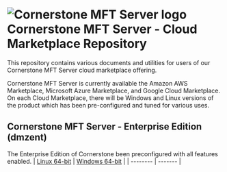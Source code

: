 # <img src="https://southrivertech.com/software/nextgen/cornerstone/cornerstone48.png" alt="Cornerstone MFT Server logo"> Cornerstone MFT Server - Cloud Marketplace Repository</img>

This repository contains various documents and utilities for users of our Cornerstone MFT Server cloud marketplace offering. 

Cornerstone MFT Server is currently available the Amazon AWS Marketplace, Microsoft Azure Marketplace, and Google Cloud Marketplace. On
each Cloud Marketplace, there will be Windows and Linux versions of the product which has been pre-configured
and tuned for various uses.

## Cornerstone MFT Server - Enterprise Edition (dmzent)

The Enterprise Edition of Cornerstone been preconfigured with all features enabled.
| [Linux 64-bit](https://github.com/southrivertech/cornerstone.pub/tree/main/cloud-marketplace/linux) | [Windows 64-bit](https://github.com/southrivertech/cornerstone.pub/tree/main/cloud-marketplace/win) |
| -------- | ------- |



